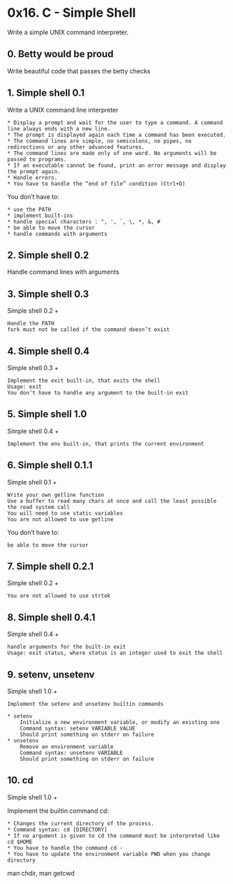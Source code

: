# 0x16. C - Simple Shell

Write a simple UNIX command interpreter.

## 0. Betty would be proud

Write  beautiful code that passes the betty checks

## 1. Simple shell 0.1

Write a UNIX command line interpreter

	* Display a prompt and wait for the user to type a command. A command line always ends with a new line.
	* The prompt is displayed again each time a command has been executed.
	* The command lines are simple, no semicolons, no pipes, no redirections or any other advanced features.
	* The command lines are made only of one word. No arguments will be passed to programs.
	* If an executable cannot be found, print an error message and display the prompt again.
	* Handle errors.
	* You have to handle the “end of file” condition (Ctrl+D)
You don’t have to:

	* use the PATH
	* implement built-ins
	* handle special characters : ", ', `, \, *, &, #
	* be able to move the cursor
	* handle commands with arguments

## 2. Simple shell 0.2

Handle command lines with arguments

## 3. Simple shell 0.3

Simple shell 0.2 +

	Handle the PATH
	fork must not be called if the command doesn’t exist

## 4. Simple shell 0.4

Simple shell 0.3 +

	Implement the exit built-in, that exits the shell
	Usage: exit
	You don’t have to handle any argument to the built-in exit

## 5. Simple shell 1.0

Simple shell 0.4 +

	Implement the env built-in, that prints the current environment

## 6. Simple shell 0.1.1

Simple shell 0.1 +

	Write your own getline function
	Use a buffer to read many chars at once and call the least possible the read system call
	You will need to use static variables
	You are not allowed to use getline
You don’t have to:

	be able to move the cursor

## 7. Simple shell 0.2.1

Simple shell 0.2 +

	You are not allowed to use strtok

## 8. Simple shell 0.4.1

Simple shell 0.4 +

	handle arguments for the built-in exit
	Usage: exit status, where status is an integer used to exit the shell

## 9. setenv, unsetenv

Simple shell 1.0 +

	Implement the setenv and unsetenv builtin commands

	* setenv
		Initialize a new environment variable, or modify an existing one
		Command syntax: setenv VARIABLE VALUE
		Should print something on stderr on failure
	* unsetenv
		Remove an environment variable
		Command syntax: unsetenv VARIABLE
		Should print something on stderr on failure

## 10. cd

Simple shell 1.0 +

Implement the builtin command cd:

	* Changes the current directory of the process.
	* Command syntax: cd [DIRECTORY]
	* If no argument is given to cd the command must be interpreted like cd $HOME
	* You have to handle the command cd -
	* You have to update the environment variable PWD when you change directory
man chdir, man getcwd
